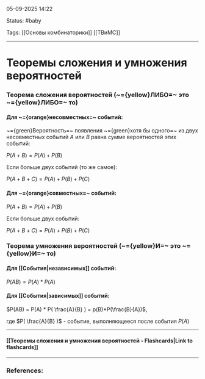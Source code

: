 
05-09-2025 14:22

Status: #baby 

Tags: [[Основы комбинаторики]] [[ТВиМС]]

---
# Теоремы сложения и умножения вероятностей


### Теорема сложения вероятностей (~={yellow}ЛИБО=~ это ~={yellow}ЛИБО=~ то)

#### Для ~={orange}несовместных=~ событий:

~={green}Вероятность=~ появления ~={green}хотя бы одного=~ из двух несовместных событий $A$ или $B$ равна сумме вероятностей этих событий:

$P(A+B) = P(A) + P(B)$

Если больше двух событий (то же самое):

$P(A + B + C) = P(A) + P(B) + P(C)$

#### Для ~={orange}совместных=~ событий:

$P(A+B) = P(A) + P(B)$

Если больше двух событий:

$P(A + B + C) = P(A) + P(B) + P(C)$



### Теорема умножения вероятностей (~={yellow}И=~ это ~={yellow}И=~ то)

#### Для [[События|независимых]] событий:

$P(AB) = P(A)*P(A)$

#### Для [[События|зависимых]] событий:

$P(AB) = P(A) * P( \frac{A}{B} ) = p(B)*P(\frac{B}{A})$,

где $P( \frac{A}{B} )$ - событие, выполняющееся после события $P(A)$


----
#### [[Теоремы сложения и умножения вероятностей - Flashcards|Link to flashcards]]



---
### References:


